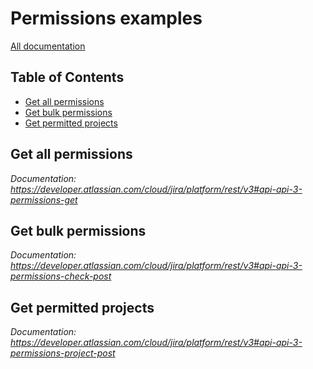 # Permissions examples

[All documentation](https://developer.atlassian.com/cloud/jira/platform/rest/v3#api-group-Permissions)

## Table of Contents

- [Get all permissions](#get-all-permissions)
- [Get bulk permissions](#get-bulk-permissions)
- [Get permitted projects](#get-permitted-projects)

## Get all permissions
_Documentation: https://developer.atlassian.com/cloud/jira/platform/rest/v3#api-api-3-permissions-get_

## Get bulk permissions
_Documentation: https://developer.atlassian.com/cloud/jira/platform/rest/v3#api-api-3-permissions-check-post_

## Get permitted projects
_Documentation: https://developer.atlassian.com/cloud/jira/platform/rest/v3#api-api-3-permissions-project-post_

